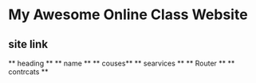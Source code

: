 


# My Awesome Online Class Website

## site link

** heading **
** name **
** couses**
** searvices **
** Router **
** contrcats **




